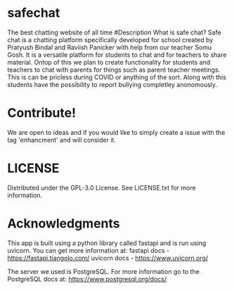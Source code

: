 # safechat
The best chatting website of all time
#Description
What is safe chat? Safe chat is a chatting platform specifically developed for school created by Pratyush Bindal and Raviish Panicker with help from our teacher Somu Gosh. It is a versatile platform for students to chat and for teachers to share material. Ontop of this we plan to create functionality for students and teachers to chat with parents for things such as parent teacher meetings. This is can be pricless during COVID or anything of the sort. Along with this students have the possibility to report bullying completley anonomously. 

# Contribute!
We are open to ideas and if you would like to simply create a issue with the tag 'enhancment' and will consider it. 

# LICENSE
Distributed under the GPL-3.0 License. See LICENSE.txt for more information.

# Acknowledgments
This app is built using a python library called fastapi and is run using uvicorn. You can get more information at:
fastapi docs - https://fastapi.tiangolo.com/
uvicorn docs - https://www.uvicorn.org/

The server we used is PostgreSQL. For more information go to the PostgreSQL docs at: https://www.postgresql.org/docs/
